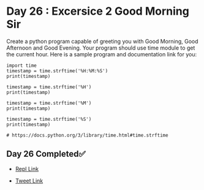 # Day 26 : Excersice 2 Good Morning Sir

Create a python program capable of greeting you with Good Morning, Good Afternoon and Good Evening. Your program should use time module to get the current hour. Here is a sample program and documentation link for you:

```
import time
timestamp = time.strftime('%H:%M:%S')
print(timestamp)

timestamp = time.strftime('%H')
print(timestamp)

timestamp = time.strftime('%M')
print(timestamp)

timestamp = time.strftime('%S')
print(timestamp)

# https://docs.python.org/3/library/time.html#time.strftime
```

## Day 26 Completed✅ 

* [Repl Link](https://replit.com/@kishanrajput23/26-Day-26-Exercise-2-Solution)

* [Tweet Link](https://twitter.com/kishan_rajput23/status/1606347323378126848?s=20&t=nuCYZ-9jSZULn6t5oH6SVw)
